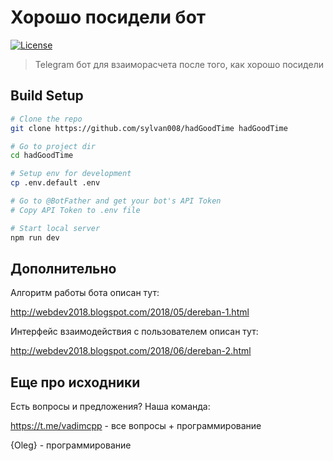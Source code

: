 # Хорошо посидели бот

<a href="http://opensource.org/licenses/MIT"><img src="https://camo.githubusercontent.com/576f25c78e59902f0c6ccfff81f0448ef660e90d/687474703a2f2f696d672e736869656c64732e696f2f62616467652f4c6963656e73652d4d49542d626c75652e737667" alt="License" data-canonical-src="http://img.shields.io/badge/License-MIT-blue.svg" style="max-width:100%;"></a>

> Telegram бот для взаиморасчета после того, как хорошо посидели

## Build Setup

``` bash
# Clone the repo
git clone https://github.com/sylvan008/hadGoodTime hadGoodTime

# Go to project dir
cd hadGoodTime

# Setup env for development
cp .env.default .env

# Go to @BotFather and get your bot's API Token
# Copy API Token to .env file

# Start local server
npm run dev

```

## Дополнительно ##

Алгоритм работы бота описан тут:

http://webdev2018.blogspot.com/2018/05/dereban-1.html

Интерфейс взаимодействия с пользователем описан тут:

http://webdev2018.blogspot.com/2018/06/dereban-2.html

## Еще про исходники ##

Есть вопросы и предложения? Наша команда: 

https://t.me/vadimcpp - все вопросы + программирование

{Oleg} - программирование
